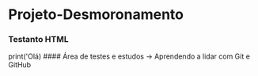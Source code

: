# Projeto-Desmoronamento

<h3> Testanto HTML </h3>
print('Olá)
#### Área de testes e estudos -> Aprendendo a lidar com Git e GitHub
